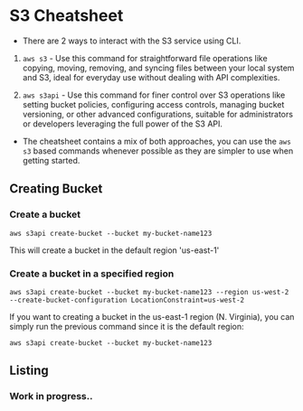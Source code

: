 # S3 Cheatsheet
- There are 2 ways to interact with the S3 service using CLI.
 1. ```aws s3``` - Use this command for straightforward file operations like copying, moving, removing, and syncing files between your local system and S3, ideal for everyday use without dealing with API complexities.
 
 2. ```aws s3api``` - Use this command for finer control over S3 operations like setting bucket policies, configuring access controls, managing bucket versioning, or other advanced configurations, suitable for administrators or developers leveraging the full power of the S3 API.

- The cheatsheet contains a mix of both approaches, you can use the ```aws s3``` based commands whenever possible as they are simpler to use when getting started.

## Creating Bucket

### Create a bucket
```text
aws s3api create-bucket --bucket my-bucket-name123
```
This will create a bucket in the default region 'us-east-1'

### Create a bucket in a specified region
```text
aws s3api create-bucket --bucket my-bucket-name123 --region us-west-2 --create-bucket-configuration LocationConstraint=us-west-2
```
If you want to creating a bucket in the us-east-1 region (N. Virginia), you can simply run the previous command since it is the default region:
```text
aws s3api create-bucket --bucket my-bucket-name123
```

## Listing

### Work in progress..
